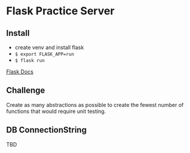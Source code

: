 # Flask Practice Server

## Install
- create venv and install flask
- `$ export FLASK_APP=run`
- `$ flask run`

[Flask Docs](https://flask.palletsprojects.com/en/2.0.x/quickstart/)

## Challenge
Create as many abstractions as possible to create the fewest number of functions
that would require unit testing.

## DB ConnectionString
TBD
